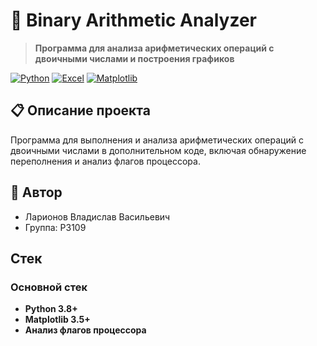 # 🎯 Binary Arithmetic Analyzer

> **Программа для анализа арифметических операций с двоичными числами и построения графиков**

[![Python](https://img.shields.io/badge/Python-3.8+-blue.svg)](https://www.python.org/)
[![Excel](https://img.shields.io/badge/Excel-Data%20Analysis-green)](https://www.microsoft.com/excel)
[![Matplotlib](https://img.shields.io/badge/Matplotlib-3.5+-orange)](https://matplotlib.org/)

## 📋 Описание проекта

Программа для выполнения и анализа арифметических операций с двоичными числами в дополнительном коде, включая обнаружение переполнения и анализ флагов процессора. 

## 👤 Автор

- Ларионов Владислав Васильевич  
- Группа: P3109  

## Стек

### Основной стек
- **Python 3.8+**
- **Matplotlib 3.5+**
- **Анализ флагов процессора**
